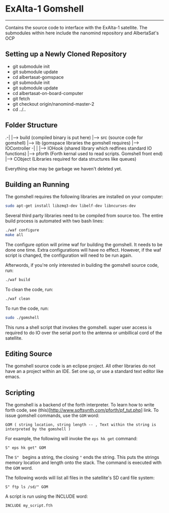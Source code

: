 # ExAlta-1 Gomshell
---

Contains the source code to interface with the ExAlta-1 satellite. The submodules within here include the nanomind repository and AlbertaSat's OCP 

## Setting up a Newly Cloned Repository

* git submodule init
* git submodule update
* cd albertasat-gomspace
* git submodule init
* git submodule update
* cd albertasat-on-board-computer
* git fetch
* git checkout origin/nanomind-master-2
* cd ../..

## Folder Structure

.-|
  |--> build (compiled binary is put here)
  |--> src (source code for gomshell)
  |--> lib (gomspace libraries the gomshell requires)
  |--> IOController -|
  |                  |--> IOHook (shared library which redfines standard IO functions)
  |--> pforth (Forth kernal used to read scripts. Gomshell front end)
  |--> CObject (Libraries required for data structures like queues)

Everything else may be garbage we haven't deleted yet.

## Building an Running

The gomshell requires the following libraries are installed on your computer:

```bash
sudo apt-get install libzmq3-dev libelf-dev libncurses-dev
```

Several third party libraries need to be compiled from source too. The entire build process is automated
with two bash lines:

```bash
./waf configure
make all
```

The configure option will prime waf for building the gomshell. It needs to be done one time. Extra configurations will have no effect. However, if the waf script is changed, the configuration will need to be run again.

Afterwords, if you're only interested in building the gomshell source code, run:

```bash
./waf build
```

To clean the code, run:

```bash
./waf clean
```

To run the code, run:

```bash
sudo ./gomshell
```

This runs a shell script that invokes the gomshell. super user access is required to do IO over the serial port to the antenna or umbillical cord of the satellite.

## Editing Source

The gomshell source code is an eclipse project. All other libraries do not have an a project within an IDE. Set one up, or use a standard text editor like emacs.

## Scripting

The gomshell is a backend of the forth interpreter. To learn how to write forth code, see (this)[http://www.softsynth.com/pforth/pf_tut.php] link. To issue gomshell commands, use the ```GOM``` word:

```forth
GOM ( string location, string length -- , Text within the string is interpreted by the gomshell )
```

For example, the following will invoke the ```eps hk get``` command:

```forth
S" eps hk get" GOM
```

The ```S" ``` begins a string, the closing ```"``` ends the string. This puts the strings memory location and length onto the stack. The command is executed with the ```GOM``` word.

The following words will list all files in the satellite's SD card file system:

```forth
S" ftp ls /sd/" GOM
```

A script is run using the INCLUDE word:

```forth
INCLUDE my_script.fth
```
